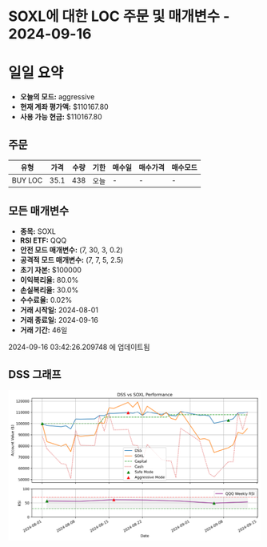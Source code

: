 # SOXL에 대한 LOC 주문 및 매개변수 - 2024-09-16

# 일일 요약

- **오늘의 모드:** aggressive
- **현재 계좌 평가액:** $110167.80
- **사용 가능 현금:** $110167.80

## 주문

| 유형 | 가격 | 수량 | 기한 | 매수일 | 매수가격 | 매수모드 |
|------|------|------|------|--------|----------|----------|
| BUY LOC | 35.1 | 438 | 오늘 | - | - | - |

## 모든 매개변수

- **종목:** SOXL
- **RSI ETF:** QQQ
- **안전 모드 매개변수:** (7, 30, 3, 0.2)
- **공격적 모드 매개변수:** (7, 7, 5, 2.5)
- **초기 자본:** $100000
- **이익복리율:** 80.0%
- **손실복리율:** 30.0%
- **수수료율:** 0.02%
- **거래 시작일:** 2024-08-01
- **거래 종료일:** 2024-09-16
- **거래 기간:** 46일

2024-09-16 03:42:26.209748 에 업데이트됨

## DSS 그래프

![DSS Graph](DSS_graph.png)

